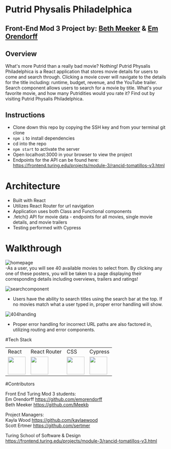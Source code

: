 # Putrid Physalis Philadelphica

## Front-End Mod 3 Project by: [Beth Meeker](https://github.com/Meekb) & [Em Orendorff](https://github.com/emorendorff)

## Overview
  What's more Putrid than a really bad movie? Nothing! Putrid Physalis Philadelphica is a React application that stores movie details for users 
to come and search through. Clicking a movie cover will navigate to the details for the title including: runtime, budget, revenue, and the YouTube
trailer. Search component allows users to search for a movie by title. What's your favorite movie, and how many Putridities would you rate it? Find out by visiting Putrid Physalis Philadelphica.

## Instructions
  * Clone down this repo by copying the SSH key and from your terminal git clone <repo SSH key>
  * `npm i` to install dependencies
  * cd into the repo
  * `npm start` to activate the server
  * Open localhost:3000 in your browser to view the project
  * Endpoints for the API can be found here: https://frontend.turing.edu/projects/module-3/rancid-tomatillos-v3.html
  
# Architecture
  * Built with React 
  * Utilizes React Router for url navigation
  * Application uses both Class and Functional components
  * .fetch() API for movie data - endpoints for all movies, single movie details, and movie trailers
  * Testing performed with Cypress
  
# Walkthrough

![homepage](https://user-images.githubusercontent.com/77934658/126238800-2b8e9131-3825-4ff7-9da4-ed11bb2b9f26.gif)<br>
-As a user, you will see 40 available movies to select from. By clicking any one of these posters, you will be taken to a page displaying their corresponding details including overviews, trailers and ratings!
 
![searchcomponent](https://user-images.githubusercontent.com/77934658/126238817-f279d2e9-43bf-4ae1-ad6b-9624c354d253.gif)<br>

- Users have the ability to search titles using the search bar at the top. If no movies match what a user typed in, proper error handling will show.
  
![404handing](https://user-images.githubusercontent.com/77934658/126238835-e09bf94c-874e-4b71-a121-1e5c7e0ac6c3.gif)<br>
  
- Proper error handling for incorrect URL paths are also factored in, utilizing routing and error components. 

  
#Tech Stack
<table>
  <tr>
    <td>React</td>
    <td>React Router</td>
    <td>CSS</td>
    <td>Cypress</td>
  </tr>
  <tr>
    <td><img width="55" src="https://raw.githubusercontent.com/gilbarbara/logos/master/logos/react.svg"/></td>
    <td><img width="55" src="https://raw.githubusercontent.com/gilbarbara/logos/master/logos/react-router.svg"/></td>
    <td><img width="55" src="https://raw.githubusercontent.com/gilbarbara/logos/master/logos/css-3.svg"/></td>
    <td><img width="55" src="https://raw.githubusercontent.com/gilbarbara/logos/master/logos/cypress.svg"/></td>
  </tr>
</table>
  
#Contributors
 
Front End Turing Mod 3 students:  
  Em Orendorff https://github.com/emorendorff   
  Beth Meeker https://github.com/Meekb
  

Project Managers:  
  Kayla Wood https://github.com/kaylaewood  
  Scott Ertmer https://github.com/sertmer
  
Turing School of Software & Design https://frontend.turing.edu/projects/module-3/rancid-tomatillos-v3.html
  
